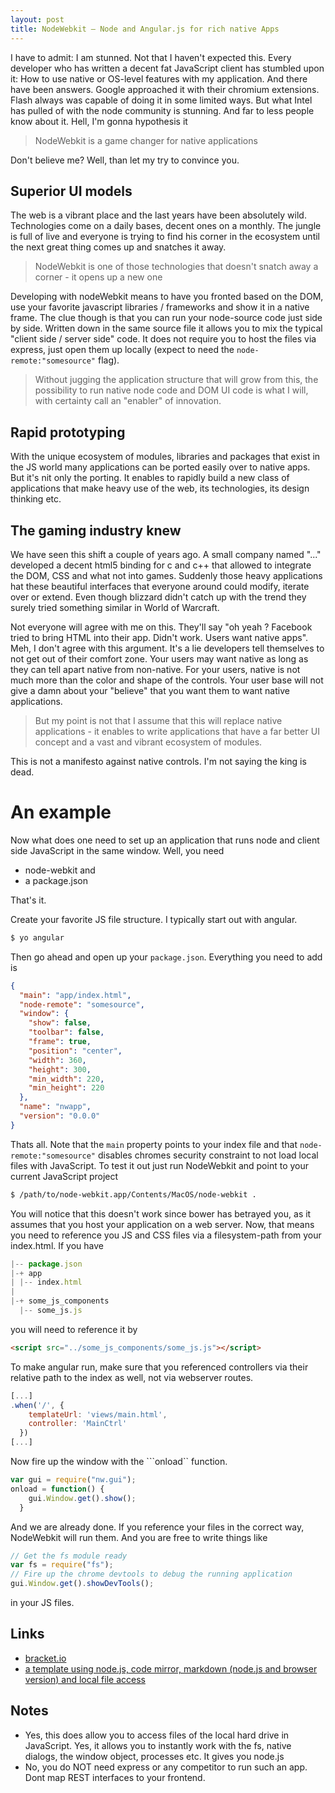 ```yaml
---
layout: post
title: NodeWebkit – Node and Angular.js for rich native Apps
---
```


I have to admit: I am stunned. Not that I haven't expected this. Every developer who has written a decent fat JavaScript client has stumbled upon it: How to use native or OS-level features with my application. And there have been answers. Google approached it with their chromium extensions. Flash always was capable of doing it in some limited ways. But what Intel has pulled of with the node community is stunning. And far to less people know about it. Hell, I'm gonna hypothesis it

> NodeWebkit is a game changer for native applications

Don't believe me? Well, than let my try to convince you.

## Superior UI models
The web is a vibrant place and the last years have been absolutely wild. Technologies come on a daily bases, decent ones on a monthly. The jungle is full of live and everyone is trying to find his corner in the ecosystem until the next great thing comes up and snatches it away.

> NodeWebkit is one of those technologies that doesn't snatch away a corner - it opens up a new one

Developing with nodeWebkit means to have you fronted based on the DOM, use your favorite javascript libraries / frameworks and show it in a native frame. The clue though is that you can run your node-source code just side by side. Written down in the same source file it allows you to mix the typical "client side / server side" code. It does not require you to host the files via express, just open them up locally (expect to need the ```node-remote:"somesource"``` flag).

> Without jugging the application structure that will grow from this, the possibility to run native node code and DOM UI code is what I will, with certainty call an "enabler" of innovation. 

## Rapid prototyping
With the unique ecosystem of modules, libraries and packages that exist in the JS  world many applications can be ported easily over to native apps. But it's nit only the porting. It enables to rapidly build a new class of applications that make heavy use of the web, its technologies, its design thinking etc. 

## The gaming industry knew
We have seen this shift a couple of years ago. A small company named "..." developed a decent html5 binding for c and c++ that allowed to integrate the DOM, CSS and what not into games. Suddenly those heavy applications hat these beautiful interfaces that everyone around could modify, iterate over or extend. Even though blizzard didn't catch up with the trend they surely tried something similar in World of Warcraft. 

Not everyone will agree with me on this. They'll say "oh yeah ? Facebook tried to bring HTML into their app. Didn't work. Users want native apps". Meh, I don't agree with this argument. It's a lie developers tell themselves to not get out of their comfort zone. Your users may want native as long as they can tell apart native from non-native. For your users, native is not much more than the color and shape of the controls. Your user base will not give a damn about your "believe" that you want them to want native applications. 

> But my point is not that I assume that this will replace native applications - it enables to write applications that have a far better UI concept and a vast and vibrant ecosystem of modules.

This is not a manifesto against native controls. I'm not saying the king is dead.

# An example

Now what does one need to set up an application that runs node and client side JavaScript in the same window. Well, you need

* node-webkit and
* a package.json

That's it. 

Create your favorite JS file structure. I typically start out with angular.

```sh
$ yo angular
```

Then go ahead and open up your ```package.json```. Everything you need to add is

```json
{
  "main": "app/index.html",
  "node-remote": "somesource",
  "window": {
    "show": false,
    "toolbar": false,
    "frame": true,
    "position": "center",
    "width": 360,
    "height": 300,
    "min_width": 220,
    "min_height": 220
  },
  "name": "nwapp",
  "version": "0.0.0"
}
```

Thats all. Note that the ```main``` property points to your index file and that ```node-remote:"somesource"``` disables chromes security constraint to not load local files with JavaScript. To test it out just run NodeWebkit and point to your current JavaScript project

```sh
$ /path/to/node-webkit.app/Contents/MacOS/node-webkit .
```
You will notice that this doesn't work since bower has betrayed you, as it assumes that you host your application on a web server. Now, that means you need to reference you JS and CSS files via a filesystem-path from your index.html. If you have 

```javascript
|-- package.json
|-+ app
| |-- index.html
|
|-+ some_js_components
  |-- some_js.js
```

you will need to reference it by

```html
<script src="../some_js_components/some_js.js"></script>
```

To make angular run, make sure that you referenced controllers via their relative path to the index as well, not via webserver routes.

```javascript
[...]
.when('/', {
    templateUrl: 'views/main.html',
    controller: 'MainCtrl'
  })
[...]
```

Now fire up the window with the ```onload`` function.

```javascript
var gui = require("nw.gui");
onload = function() {
    gui.Window.get().show();
  }
```

And we are already done. If you reference your files in the correct way, NodeWebkit will run them. And you are free to write things like 

```javascript
// Get the fs module ready
var fs = require("fs");
// Fire up the chrome devtools to debug the running application
gui.Window.get().showDevTools();
```

in your JS files.

## Links
* [bracket.io](http://www.bracket.io)
* [a template using node.js, code mirror, markdown (node.js and browser version) and local file access](https://bitbucket.org/ins0m/nw-template.git
)

## Notes
* Yes, this does allow you to access files of the local hard drive in JavaScript. Yes, it allows you to instantly work with the fs, native dialogs, the window object, processes etc. It gives you node.js
* No, you do NOT need express or any competitor to run such an app. Dont map REST interfaces to your frontend.


